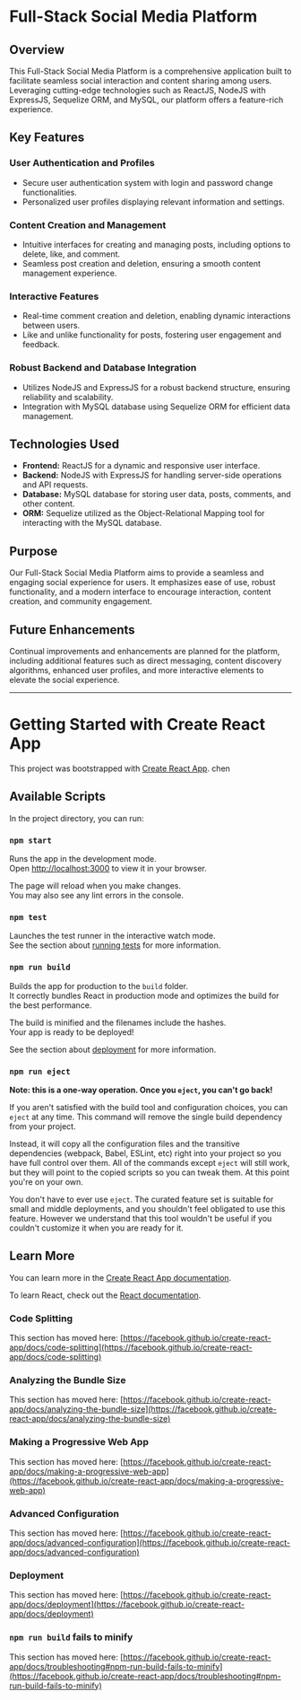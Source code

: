 

# Full-Stack Social Media Platform

## Overview

This Full-Stack Social Media Platform is a comprehensive application built to facilitate seamless social interaction and content sharing among users. Leveraging cutting-edge technologies such as ReactJS, NodeJS with ExpressJS, Sequelize ORM, and MySQL, our platform offers a feature-rich experience.

## Key Features

### User Authentication and Profiles

- Secure user authentication system with login and password change functionalities.
- Personalized user profiles displaying relevant information and settings.

### Content Creation and Management

- Intuitive interfaces for creating and managing posts, including options to delete, like, and comment.
- Seamless post creation and deletion, ensuring a smooth content management experience.

### Interactive Features

- Real-time comment creation and deletion, enabling dynamic interactions between users.
- Like and unlike functionality for posts, fostering user engagement and feedback.

### Robust Backend and Database Integration

- Utilizes NodeJS and ExpressJS for a robust backend structure, ensuring reliability and scalability.
- Integration with MySQL database using Sequelize ORM for efficient data management.

## Technologies Used

- **Frontend:** ReactJS for a dynamic and responsive user interface.
- **Backend:** NodeJS with ExpressJS for handling server-side operations and API requests.
- **Database:** MySQL database for storing user data, posts, comments, and other content.
- **ORM:** Sequelize utilized as the Object-Relational Mapping tool for interacting with the MySQL database.

## Purpose

Our Full-Stack Social Media Platform aims to provide a seamless and engaging social experience for users. It emphasizes ease of use, robust functionality, and a modern interface to encourage interaction, content creation, and community engagement.

## Future Enhancements

Continual improvements and enhancements are planned for the platform, including additional features such as direct messaging, content discovery algorithms, enhanced user profiles, and more interactive elements to elevate the social experience.
_______________________________________________________________________________________________________________________________________________________________________________________







# Getting Started with Create React App

This project was bootstrapped with [Create React App](https://github.com/facebook/create-react-app).
chen

## Available Scripts

In the project directory, you can run:

### `npm start`

Runs the app in the development mode.\
Open [http://localhost:3000](http://localhost:3000) to view it in your browser.

The page will reload when you make changes.\
You may also see any lint errors in the console.

### `npm test`

Launches the test runner in the interactive watch mode.\
See the section about [running tests](https://facebook.github.io/create-react-app/docs/running-tests) for more information.

### `npm run build`

Builds the app for production to the `build` folder.\
It correctly bundles React in production mode and optimizes the build for the best performance.

The build is minified and the filenames include the hashes.\
Your app is ready to be deployed!

See the section about [deployment](https://facebook.github.io/create-react-app/docs/deployment) for more information.

### `npm run eject`

**Note: this is a one-way operation. Once you `eject`, you can't go back!**

If you aren't satisfied with the build tool and configuration choices, you can `eject` at any time. This command will remove the single build dependency from your project.

Instead, it will copy all the configuration files and the transitive dependencies (webpack, Babel, ESLint, etc) right into your project so you have full control over them. All of the commands except `eject` will still work, but they will point to the copied scripts so you can tweak them. At this point you're on your own.

You don't have to ever use `eject`. The curated feature set is suitable for small and middle deployments, and you shouldn't feel obligated to use this feature. However we understand that this tool wouldn't be useful if you couldn't customize it when you are ready for it.

## Learn More

You can learn more in the [Create React App documentation](https://facebook.github.io/create-react-app/docs/getting-started).

To learn React, check out the [React documentation](https://reactjs.org/).

### Code Splitting

This section has moved here: [https://facebook.github.io/create-react-app/docs/code-splitting](https://facebook.github.io/create-react-app/docs/code-splitting)

### Analyzing the Bundle Size

This section has moved here: [https://facebook.github.io/create-react-app/docs/analyzing-the-bundle-size](https://facebook.github.io/create-react-app/docs/analyzing-the-bundle-size)

### Making a Progressive Web App

This section has moved here: [https://facebook.github.io/create-react-app/docs/making-a-progressive-web-app](https://facebook.github.io/create-react-app/docs/making-a-progressive-web-app)

### Advanced Configuration

This section has moved here: [https://facebook.github.io/create-react-app/docs/advanced-configuration](https://facebook.github.io/create-react-app/docs/advanced-configuration)

### Deployment

This section has moved here: [https://facebook.github.io/create-react-app/docs/deployment](https://facebook.github.io/create-react-app/docs/deployment)

### `npm run build` fails to minify

This section has moved here: [https://facebook.github.io/create-react-app/docs/troubleshooting#npm-run-build-fails-to-minify](https://facebook.github.io/create-react-app/docs/troubleshooting#npm-run-build-fails-to-minify)
